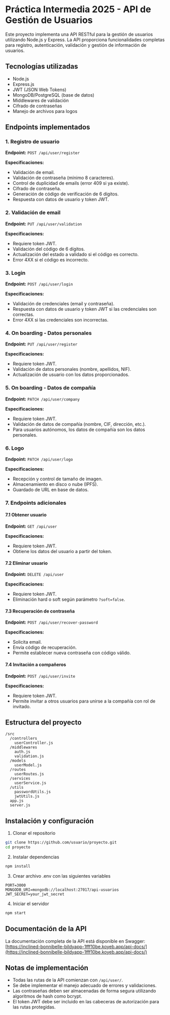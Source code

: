 # Práctica Intermedia 2025 - API de Gestión de Usuarios

Este proyecto implementa una API RESTful para la gestión de usuarios utilizando Node.js y Express. La API proporciona funcionalidades completas para registro, autenticación, validación y gestión de información de usuarios.

## Tecnologías utilizadas

- Node.js
- Express.js
- JWT (JSON Web Tokens)
- MongoDB/PostgreSQL (base de datos)
- Middlewares de validación
- Cifrado de contraseñas
- Manejo de archivos para logos

## Endpoints implementados

### 1. Registro de usuario
**Endpoint:** `POST /api/user/register`

**Especificaciones:**
- Validación de email.
- Validación de contraseña (mínimo 8 caracteres).
- Control de duplicidad de emails (error 409 si ya existe).
- Cifrado de contraseña.
- Generación de código de verificación de 6 dígitos.
- Respuesta con datos de usuario y token JWT.

### 2. Validación de email
**Endpoint:** `PUT /api/user/validation`

**Especificaciones:**
- Requiere token JWT.
- Validación del código de 6 dígitos.
- Actualización del estado a validado si el código es correcto.
- Error 4XX si el código es incorrecto.

### 3. Login
**Endpoint:** `POST /api/user/login`

**Especificaciones:**
- Validación de credenciales (email y contraseña).
- Respuesta con datos de usuario y token JWT si las credenciales son correctas.
- Error 4XX si las credenciales son incorrectas.

### 4. On boarding - Datos personales
**Endpoint:** `PUT /api/user/register`

**Especificaciones:**
- Requiere token JWT.
- Validación de datos personales (nombre, apellidos, NIF).
- Actualización de usuario con los datos proporcionados.

### 5. On boarding - Datos de compañía
**Endpoint:** `PATCH /api/user/company`

**Especificaciones:**
- Requiere token JWT.
- Validación de datos de compañía (nombre, CIF, dirección, etc.).
- Para usuarios autónomos, los datos de compañía son los datos personales.

### 6. Logo
**Endpoint:** `PATCH /api/user/logo`

**Especificaciones:**
- Recepción y control de tamaño de imagen.
- Almacenamiento en disco o nube (IPFS).
- Guardado de URL en base de datos.

### 7. Endpoints adicionales

#### 7.1 Obtener usuario
**Endpoint:** `GET /api/user`

**Especificaciones:**
- Requiere token JWT.
- Obtiene los datos del usuario a partir del token.

#### 7.2 Eliminar usuario
**Endpoint:** `DELETE /api/user`

**Especificaciones:**
- Requiere token JWT.
- Eliminación hard o soft según parámetro `?soft=false`.

#### 7.3 Recuperación de contraseña
**Endpoint:** `POST /api/user/recover-password`

**Especificaciones:**
- Solicita email.
- Envía código de recuperación.
- Permite establecer nueva contraseña con código válido.

#### 7.4 Invitación a compañeros
**Endpoint:** `POST /api/user/invite`

**Especificaciones:**
- Requiere token JWT.
- Permite invitar a otros usuarios para unirse a la compañía con rol de invitado.

## Estructura del proyecto

```
/src
  /controllers
    userController.js
  /middlewares
    auth.js
    validation.js
  /models
    userModel.js
  /routes
    userRoutes.js
  /services
    userService.js
  /utils
    passwordUtils.js
    jwtUtils.js
  app.js
  server.js
```

## Instalación y configuración

1. Clonar el repositorio
```bash
git clone https://github.com/usuario/proyecto.git
cd proyecto
```

2. Instalar dependencias
```bash
npm install
```

3. Crear archivo .env con las siguientes variables
```
PORT=3000
MONGODB_URI=mongodb://localhost:27017/api-usuarios
JWT_SECRET=your_jwt_secret
```

4. Iniciar el servidor
```bash
npm start
```

## Documentación de la API

La documentación completa de la API está disponible en Swagger:
[https://inclined-bonnibelle-bildyapp-1fff10be.koyeb.app/api-docs/](https://inclined-bonnibelle-bildyapp-1fff10be.koyeb.app/api-docs/)

## Notas de implementación

- Todas las rutas de la API comienzan con `/api/user/`.
- Se debe implementar el manejo adecuado de errores y validaciones.
- Las contraseñas deben ser almacenadas de forma segura utilizando algoritmos de hash como bcrypt.
- El token JWT debe ser incluido en las cabeceras de autorización para las rutas protegidas.